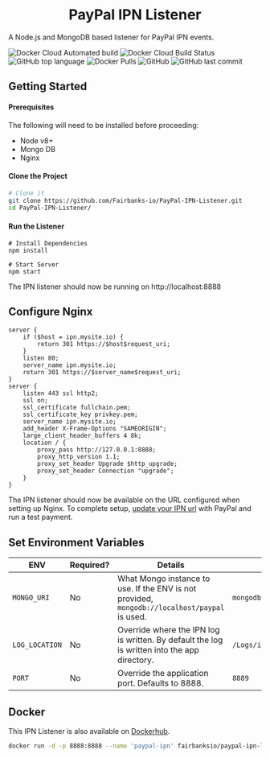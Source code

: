 <h1 align="center">
  PayPal IPN Listener
</h1>

A Node.js and MongoDB based listener for PayPal IPN events.

![Docker Cloud Automated build](https://img.shields.io/docker/cloud/automated/Fairbanks-io/PayPal-IPN-Listener.svg)
![Docker Cloud Build Status](https://img.shields.io/docker/cloud/build/Fairbanks-io/PayPal-IPN-Listener.svg)
![GitHub top language](https://img.shields.io/github/languages/top/Fairbanks-io/PayPal-IPN-Listener.svg)
![Docker Pulls](https://img.shields.io/docker/pulls/jonfairbanks/yo-client.svg)
![GitHub](https://img.shields.io/github/license/Fairbanks-io/PayPal-IPN-Listener.svg)
![GitHub last commit](https://img.shields.io/github/last-commit/Fairbanks-io/PayPal-IPN-Listener.svg)

## Getting Started

#### Prerequisites

The following will need to be installed before proceeding:

- Node v8+
- Mongo DB
- Nginx

#### Clone the Project

```sh
# Clone it
git clone https://github.com/Fairbanks-io/PayPal-IPN-Listener.git
cd PayPal-IPN-Listener/
```

#### Run the Listener

```
# Install Dependencies
npm install

# Start Server
npm start
```

The IPN listener should now be running on http://localhost:8888

## Configure Nginx
```
server {
    if ($host = ipn.mysite.io) {
        return 301 https://$host$request_uri;
    }
    listen 80;
    server_name ipn.mysite.io;
    return 301 https://$server_name$request_uri;
}
server {
    listen 443 ssl http2;
    ssl on;
    ssl_certificate fullchain.pem;
    ssl_certificate_key privkey.pem;
    server_name ipn.mysite.io;
    add_header X-Frame-Options "SAMEORIGIN";
    large_client_header_buffers 4 8k;
    location / {
        proxy_pass http://127.0.0.1:8888;
        proxy_http_version 1.1;
        proxy_set_header Upgrade $http_upgrade;
        proxy_set_header Connection "upgrade";
    }
}
```

The IPN listener should now be available on the URL configured when setting up Nginx. To complete setup, [update your IPN url](https://developer.paypal.com/docs/classic/ipn/integration-guide/IPNSetup/) with PayPal and run a test payment.

## Set Environment Variables

| ENV | Required? | Details | Example |
|----------------|-----------|------------------------------------------------------------------------------------------------|--------------------------------------------------|
| `MONGO_URI` | No | What Mongo instance to use. If the ENV is not provided,  `mongodb://localhost/paypal` is used. | `mongodb://user:password@localhost:27018/paypal` |
| `LOG_LOCATION` | No | Override where the IPN log is written. By default the log is written into the app directory. | `/Logs/ipn.log` |
| `PORT` | No | Override the application port. Defaults to 8888. | `8889` |

## Docker

This IPN Listener is also available on [Dockerhub](https://hub.docker.com/r/fairbanksio/paypal-ipn-listener).
```sh
docker run -d -p 8888:8888 --name 'paypal-ipn' fairbanksio/paypal-ipn-listener
```